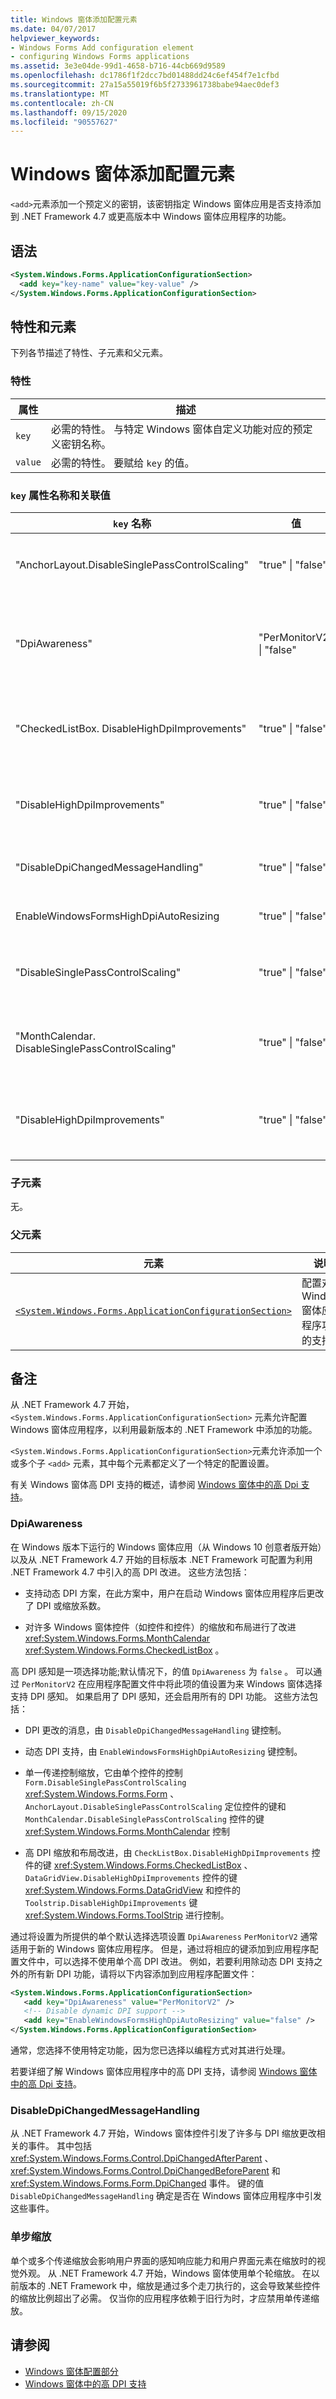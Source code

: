```yaml
---
title: Windows 窗体添加配置元素
ms.date: 04/07/2017
helpviewer_keywords:
- Windows Forms Add configuration element
- configuring Windows Forms applications
ms.assetid: 3e3e04de-99d1-4658-b716-44cb669d9589
ms.openlocfilehash: dc1786f1f2dcc7bd01488dd24c6ef454f7e1cfbd
ms.sourcegitcommit: 27a15a55019f6b5f2733961738babe94aec0def3
ms.translationtype: MT
ms.contentlocale: zh-CN
ms.lasthandoff: 09/15/2020
ms.locfileid: "90557627"
---
```

# <a name="windows-forms-add-configuration-element"></a>Windows 窗体添加配置元素

`<add>`元素添加一个预定义的密钥，该密钥指定 Windows 窗体应用是否支持添加到 .NET Framework 4.7 或更高版本中 Windows 窗体应用程序的功能。

## <a name="syntax"></a>语法

```xml
<System.Windows.Forms.ApplicationConfigurationSection>
  <add key="key-name" value="key-value" />
</System.Windows.Forms.ApplicationConfigurationSection>
```

## <a name="attributes-and-elements"></a>特性和元素

下列各节描述了特性、子元素和父元素。

### <a name="attributes"></a>特性

| 属性 | 描述 |
| --------- | ----------- |
| `key`     | 必需的特性。 与特定 Windows 窗体自定义功能对应的预定义密钥名称。 |
| `value`   | 必需的特性。 要赋给 `key` 的值。 |

### <a name="key-attribute-names-and-associated-values"></a>`key` 属性名称和关联值

| `key` 名称 | 值 | 说明 |
| ---------- | ------ | ----------- |
| "AnchorLayout.DisableSinglePassControlScaling" | "true" &#124; "false" | 指示是否在单个传递中缩放定位控件。 若要禁用单一传递缩放，则为 "true";否则为 false。 有关详细信息，请参阅 " [备注](#remarks) " 中的 "单一传递缩放" 部分。 |
| "DpiAwareness" | "PerMonitorV2" &#124; "false" | 指示应用程序是否可感知 DPI。 将 "密钥" 设置为 "PerMonitorV2" 以支持 Dpi 识别;否则，请将其设置为 "false"。 DPI 感知是一项选择功能;若要利用 Windows 窗体的高 DPI 支持，应将其值设置为 "PerMonitorV2"。 有关详细信息，请参阅 " [备注](#remarks) " 部分。 |
| "CheckedListBox. DisableHighDpiImprovements" | "true" &#124; "false" | 指示控件是否 <xref:System.Windows.Forms.CheckedListBox> 利用 .NET Framework 4.7 中引入的缩放和布局改进功能。 如果选择不进行缩放和布局改进，则为 "true";否则为 "false"。 |
| "DisableHighDpiImprovements" | "true" &#124; "false" | 指示是否在 <xref:System.Windows.Forms.DataGridView> .NET Framework 4.7 中引入了控件缩放和布局改进。 如果选择退出 DPI 感知，则为 "true";否则为 "false"。 |
| "DisableDpiChangedMessageHandling" | "true" &#124; "false" | 如果选择不接收与 DPI 缩放更改相关的消息，则为 "true";否则为 "false"。 有关详细信息，请参阅 " [备注](#remarks) " 部分。 |
| EnableWindowsFormsHighDpiAutoResizing | "true" &#124; "false" | 指示是否由于 DPI 缩放变化而自动调整 Windows 窗体应用程序的大小。 若要启用自动调整大小，则为 "true";否则为 false。 |
| "DisableSinglePassControlScaling" | "true" &#124; "false" | 指示是否 <xref:System.Windows.Forms.Form> 在单个传递中进行缩放。 若要禁用单步缩放，则为 "true";否则为 false。 有关详细信息，请参阅 " [备注](#remarks) " 中的 "单一传递缩放" 部分。 |
| "MonthCalendar. DisableSinglePassControlScaling" | "true" &#124; "false" | 指示是否 <xref:System.Windows.Forms.MonthCalendar> 在单个传递中缩放控件。 若要禁用单步缩放，则为 "true";否则为 false。 有关详细信息，请参阅 " [备注](#remarks) " 中的 "单一传递缩放" 部分。 |
| "DisableHighDpiImprovements" | "true" &#124; "false" | 指示控件是否 <xref:System.Windows.Forms.ToolStrip> 利用 .NET Framework 4.7 中引入的缩放和布局改进功能。 如果选择退出 DPI 感知，则为 "true";否则为 "false"。 |

### <a name="child-elements"></a>子元素

无。

### <a name="parent-elements"></a>父元素

| 元素 | 说明 |
| ------- | ----------- |
| [`<System.Windows.Forms.ApplicationConfigurationSection>`](index.md) | 配置对新 Windows 窗体应用程序功能的支持。 |

## <a name="remarks"></a>备注

从 .NET Framework 4.7 开始，`<System.Windows.Forms.ApplicationConfigurationSection>` 元素允许配置 Windows 窗体应用程序，以利用最新版本的 .NET Framework 中添加的功能。

`<System.Windows.Forms.ApplicationConfigurationSection>`元素允许添加一个或多个子 `<add>` 元素，其中每个元素都定义了一个特定的配置设置。

有关 Windows 窗体高 DPI 支持的概述，请参阅 [Windows 窗体中的高 Dpi 支持](/dotnet/desktop/winforms/high-dpi-support-in-windows-forms)。

### <a name="dpiawareness"></a>DpiAwareness

在 Windows 版本下运行的 Windows 窗体应用（从 Windows 10 创意者版开始）以及从 .NET Framework 4.7 开始的目标版本 .NET Framework 可配置为利用 .NET Framework 4.7 中引入的高 DPI 改进。 这些方法包括：

- 支持动态 DPI 方案，在此方案中，用户在启动 Windows 窗体应用程序后更改了 DPI 或缩放系数。

- 对许多 Windows 窗体控件（如控件和控件）的缩放和布局进行了改进 <xref:System.Windows.Forms.MonthCalendar> <xref:System.Windows.Forms.CheckedListBox> 。

高 DPI 感知是一项选择功能;默认情况下，的值 `DpiAwareness` 为 `false` 。 可以通过 `PerMonitorV2` 在应用程序配置文件中将此项的值设置为来 Windows 窗体选择支持 DPI 感知。 如果启用了 DPI 感知，还会启用所有的 DPI 功能。 这些方法包括：

- DPI 更改的消息，由 `DisableDpiChangedMessageHandling` 键控制。

- 动态 DPI 支持，由 `EnableWindowsFormsHighDpiAutoResizing` 键控制。

- 单一传递控制缩放，它由单个控件的控制 `Form.DisableSinglePassControlScaling` <xref:System.Windows.Forms.Form> 、 `AnchorLayout.DisableSinglePassControlScaling` 定位控件的键和 `MonthCalendar.DisableSinglePassControlScaling` 控件的键 <xref:System.Windows.Forms.MonthCalendar> 控制

- 高 DPI 缩放和布局改进，由 `CheckListBox.DisableHighDpiImprovements` 控件的键 <xref:System.Windows.Forms.CheckedListBox> 、 `DataGridView.DisableHighDpiImprovements` 控件的键 <xref:System.Windows.Forms.DataGridView> 和控件的 `Toolstrip.DisableHighDpiImprovements` 键 <xref:System.Windows.Forms.ToolStrip> 进行控制。

通过将设置为所提供的单个默认选择选项设置 `DpiAwareness` `PerMonitorV2` 通常适用于新的 Windows 窗体应用程序。 但是，通过将相应的键添加到应用程序配置文件中，可以选择不使用单个高 DPI 改进。 例如，若要利用除动态 DPI 支持之外的所有新 DPI 功能，请将以下内容添加到应用程序配置文件：

```xml
<System.Windows.Forms.ApplicationConfigurationSection>
   <add key="DpiAwareness" value="PerMonitorV2" />
   <!-- Disable dynamic DPI support -->
   <add key="EnableWindowsFormsHighDpiAutoResizing" value="false" />
</System.Windows.Forms.ApplicationConfigurationSection>
```

通常，您选择不使用特定功能，因为您已选择以编程方式对其进行处理。

若要详细了解 Windows 窗体应用程序中的高 DPI 支持，请参阅 [Windows 窗体中的高 Dpi 支持](/dotnet/desktop/winforms/high-dpi-support-in-windows-forms)。

### <a name="disabledpichangedmessagehandling"></a>DisableDpiChangedMessageHandling

从 .NET Framework 4.7 开始，Windows 窗体控件引发了许多与 DPI 缩放更改相关的事件。 其中包括 <xref:System.Windows.Forms.Control.DpiChangedAfterParent> 、 <xref:System.Windows.Forms.Control.DpiChangedBeforeParent> 和 <xref:System.Windows.Forms.Form.DpiChanged> 事件。 键的值 `DisableDpiChangedMessageHandling` 确定是否在 Windows 窗体应用程序中引发这些事件。

### <a name="single-pass-scaling"></a>单步缩放

单个或多个传递缩放会影响用户界面的感知响应能力和用户界面元素在缩放时的视觉外观。 从 .NET Framework 4.7 开始，Windows 窗体使用单个轮缩放。 在以前版本的 .NET Framework 中，缩放是通过多个走刀执行的，这会导致某些控件的缩放比例超出了必需。 仅当你的应用程序依赖于旧行为时，才应禁用单传递缩放。

## <a name="see-also"></a>请参阅

- [Windows 窗体配置部分](index.md)
- [Windows 窗体中的高 DPI 支持](/dotnet/desktop/winforms/high-dpi-support-in-windows-forms)
